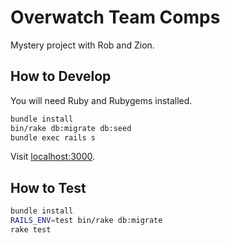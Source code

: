 # Overwatch Team Comps

Mystery project with Rob and Zion.

## How to Develop

You will need Ruby and Rubygems installed.

```bash
bundle install
bin/rake db:migrate db:seed
bundle exec rails s
```

Visit [localhost:3000](http://localhost:3000).

## How to Test

```bash
bundle install
RAILS_ENV=test bin/rake db:migrate
rake test
```
